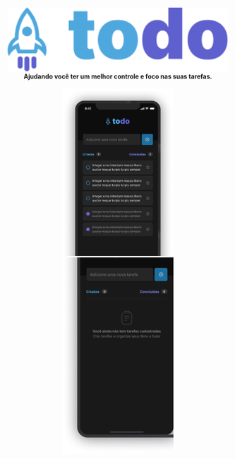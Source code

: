 <h4 align="center">
  <img src=".github/logo@3x.png" width="500px" /><br>
  <b>Ajudando você ter um melhor controle e foco nas suas tarefas.</b>
</h4>

<p align="center">
  <img alt="Mockup ToDo List" src=".github/mockup1.png" width="50%">
  <img alt="Mockup ToDo List" src=".github/mockup2.png" width="50%">
</p>
